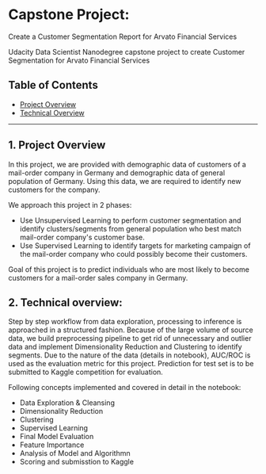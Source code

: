 # Capstone Project:
Create a Customer Segmentation Report for Arvato Financial Services

Udacity Data Scientist Nanodegree capstone project to create Customer Segmentation for Arvato Financial Services

## Table of Contents

- [Project Overview](#projectoverview)
- [Technical Overview](#technicaloverview)



------

<a id='projectoverview'></a>

## 1. Project Overview

In this project, we are provided with demographic data of customers of a mail-order company in Germany and demographic data of general population of Germany. Using this data, we are required to identify new customers for the company.

We approach this project in 2 phases:

- Use Unsupervised Learning to perform customer segmentation and identify clusters/segments from general population who best match mail-order company's customer base.
- Use Supervised Learning to identify targets for marketing campaign of the mail-order company who could possibly become their customers.

Goal of this project is to predict individuals who are most likely to become customers for a mail-order sales company in Germany.

<a id='technicaloverview'></a>

## 2. Technical overview:

Step by step workflow from data exploration, processing to inference is approached in a structured fashion. Because of the large volume of source data, we build preprocessing pipeline  to get rid of unnecessary and outlier data and implement Dimensionality Reduction and Clustering to identify segments. Due to the nature of the data (details in notebook), AUC/ROC is used as the evaluation metric for this project. Prediction for test set is to be submitted to Kaggle competition for evaluation.

Following concepts implemented and covered in detail in the notebook: 

- Data Exploration & Cleansing
- Dimensionality Reduction
- Clustering
- Supervised Learning
- Final Model Evaluation
- Feature Importance
- Analysis of Model and Algorithmn
- Scoring and submisstion to Kaggle



